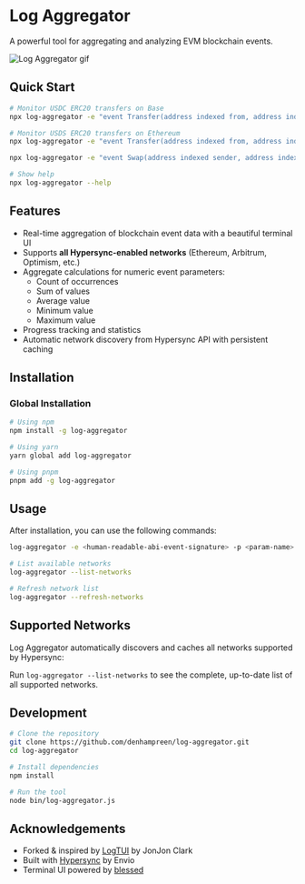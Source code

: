# Log Aggregator

A powerful tool for aggregating and analyzing EVM blockchain events.

![Log Aggregator gif](./log-aggregator.gif)

## Quick Start

```bash
# Monitor USDC ERC20 transfers on Base
npx log-aggregator -e "event Transfer(address indexed from, address indexed to, uint256 value)" -n base -p "value" -c "0x833589fCD6eDb6E08f4c7C32D4f71b54bdA02913" -d 6

# Monitor USDS ERC20 transfers on Ethereum
npx log-aggregator -e "event Transfer(address indexed from, address indexed to, uint256 value)" -n eth -p "value" -c "0xdC035D45d973E3EC169d2276DDab16f1e407384F" -d 18

npx log-aggregator -e "event Swap(address indexed sender, address indexed recipient, int256 deltaQty0, int256 deltaQty1, uint160 sqrtP, uint128 liquidity, int24 currentTick)" -p "deltaQty0" -n bsc -c "0xF987939b9ea7a43d9e6A39F6542749BB8AFb09BB" -d 18

# Show help
npx log-aggregator --help
```

## Features

- Real-time aggregation of blockchain event data with a beautiful terminal UI
- Supports **all Hypersync-enabled networks** (Ethereum, Arbitrum, Optimism, etc.)
- Aggregate calculations for numeric event parameters:
  - Count of occurrences
  - Sum of values
  - Average value
  - Minimum value
  - Maximum value
- Progress tracking and statistics
- Automatic network discovery from Hypersync API with persistent caching

## Installation

### Global Installation

```bash
# Using npm
npm install -g log-aggregator

# Using yarn
yarn global add log-aggregator

# Using pnpm
pnpm add -g log-aggregator
```

## Usage

After installation, you can use the following commands:

```bash
log-aggregator -e <human-readable-abi-event-signature> -p <param-name> -n <network> -d <decimals>

# List available networks
log-aggregator --list-networks

# Refresh network list
log-aggregator --refresh-networks
```

## Supported Networks

Log Aggregator automatically discovers and caches all networks supported by Hypersync:

Run `log-aggregator --list-networks` to see the complete, up-to-date list of all supported networks.

## Development

```bash
# Clone the repository
git clone https://github.com/denhampreen/log-aggregator.git
cd log-aggregator

# Install dependencies
npm install

# Run the tool
node bin/log-aggregator.js
```

## Acknowledgements

- Forked & inspired by [LogTUI](https://github.com/moose-code/logtui) by JonJon Clark
- Built with [Hypersync](https://docs.envio.dev/docs/HyperIndex/overview) by Envio
- Terminal UI powered by [blessed](https://github.com/chjj/blessed)
